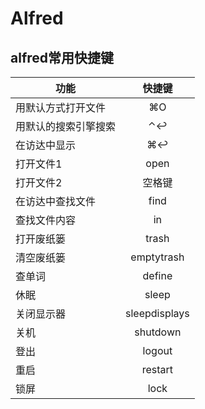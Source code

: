 # Alfred

## alfred常用快捷键

| 功能 | 快捷键 |
| --- | :---: |
| 用默认方式打开文件 | ⌘O |
| 用默认的搜索引擎搜索 | ⌃↩︎ |
| 在访达中显示 | ⌘↩︎ |
| 打开文件1 | open |
| 打开文件2 | 空格键 |
| 在访达中查找文件 | find |
| 查找文件内容 | in |
| 打开废纸篓 | trash |
| 清空废纸篓 | emptytrash |
| 查单词 | define |
| 休眠 | sleep |
| 关闭显示器 | sleepdisplays |
| 关机 | shutdown |
| 登出 | logout |
| 重启 | restart |
| 锁屏 | lock |
